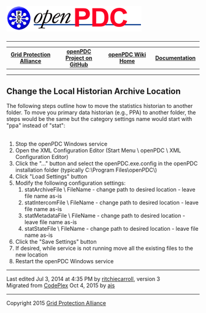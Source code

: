 <html lang="en" xmlns="http://www.w3.org/1999/xhtml">
<head>
<meta charset="utf-8" />
</head>
<body>
<!--HtmlToGmd.Body-->
<h1><a href="https://github.com/GridProtectionAlliance/openPDC/tree/master/Source/Documentation/wiki/openPDC_Home.md"><img src="https://github.com/GridProtectionAlliance/openPDC/blob/master/Source/Documentation/wiki/openPDC_Logo.png" alt="The Open Source Phasor Data Concentrator" /></a></h1>
<hr />
<div id="NavigationMenu">
<table style="width: 100%; border-collapse: collapse; border: 0px solid gray;">
<tr>
<td style="width: 25%; text-align:center;"><b><a href="http://www.gridprotectionalliance.org">Grid Protection Alliance</a></b></td>
<td style="width: 25%; text-align:center;"><b><a href="https://github.com/GridProtectionAlliance/openPDC">openPDC Project on GitHub</a></b></td>
<td style="width: 25%; text-align:center;"><b><a href="https://github.com/GridProtectionAlliance/openPDC/tree/master/Source/Documentation/wiki/openPDC_Home.md">openPDC Wiki Home</a></b></td>
<td style="width: 25%; text-align:center;"><b><a href="https://github.com/GridProtectionAlliance/openPDC/tree/master/Source/Documentation/wiki/openPDC_Documentation_Home.md">Documentation</a></b></td>
</tr>
</table>
</div>
<hr />
<!--/HtmlToGmd.Body-->
<div class="WikiContent">
<div class="wikidoc">
<h2>Change the Local Historian Archive Location</h2>
The following steps outline how to move the statistics historian to another folder. To move you primary data historian (e.g., PPA) to another folder, the steps would be the same but the category settings name would start with &quot;ppa&quot; instead of &quot;stat&quot;:<br>
<br>
<ol>
<li>Stop the openPDC Windows service </li><li>Open the XML Configuration Editor (Start Menu \ openPDC \ XML Configuration Editor)
</li><li>Click the &quot;...&quot; button and select the openPDC.exe.config in the openPDC installation folder (typically C:\Program Files\openPDC\)
</li><li>Click &quot;Load Settings&quot; button </li><li>Modify the following configuration settings:
<ol>
<li>statArchiveFile \ FileName - change path to desired location - leave file name as-is
</li><li>statIntercomFile \ FileName - change path to desired location - leave file name as-is
</li><li>statMetadataFile \ FileName - change path to desired location - leave file name as-is
</li><li>statStateFile \ FileName - change path to desired location - leave file name as-is</li></ol>
</li><li>Click the &quot;Save Settings&quot; button </li><li>If desired, while service is not running move all the existing files to the new location
</li><li>Restart the openPDC Windows service</li></ol>
</div>
</div>
<div id="footer">
<hr />
Last edited <span class="smartDate" title="7/3/2014 4:35:03 PM" LocalTimeTicks="1404430503">Jul 3, 2014 at 4:35 PM</span> by <a id="wikiEditByLink" href="https://github.com/GridProtectionAlliance/openPDC/tree/master/Source/Documentation/wiki/Contributors/ritchiecarroll.md">ritchiecarroll</a>, version 3<br />
Migrated from <a href="https://openpdc.codeplex.com/wikipage?title=Move%20Local%20Historian%20to%20Another%20Folder">CodePlex</a> Oct 4, 2015 by <a href="https://github.com/GridProtectionAlliance/openPDC/tree/master/Source/Documentation/wiki/Contributors/ajstadlin.md">ajs</a>
</div>
<!--HtmlToGmd.Foot-->
<div id="copyright">
<hr />
Copyright 2015 <a href="http://www.gridprotectionoalliance.org">Grid Protection Alliance</a>
</div>
<!--/HtmlToGmd.Foot-->
</body>
</html>
